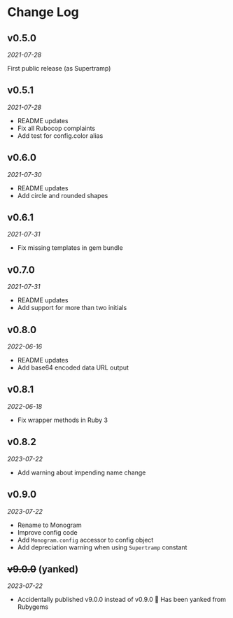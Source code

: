 # Change Log

## v0.5.0
_2021-07-28_

First public release (as Supertramp)

## v0.5.1
_2021-07-28_

- README updates
- Fix all Rubocop complaints
- Add test for config.color alias

## v0.6.0
_2021-07-30_

- README updates
- Add circle and rounded shapes
## v0.6.1
_2021-07-31_

- Fix missing templates in gem bundle
## v0.7.0
_2021-07-31_

- README updates
- Add support for more than two initials
## v0.8.0
_2022-06-16_

- README updates
- Add base64 encoded data URL output
## v0.8.1
_2022-06-18_

- Fix wrapper methods in Ruby 3
## v0.8.2
_2023-07-22_

- Add warning about impending name change
## v0.9.0
_2023-07-22_

- Rename to Monogram
- Improve config code
- Add `Monogram.config` accessor to config object
- Add depreciation warning when using `Supertramp` constant
## ~~v9.0.0~~ (yanked)
_2023-07-22_

- Accidentally published v9.0.0 instead of v0.9.0 🤦 Has been yanked from Rubygems
